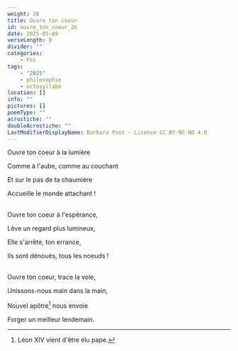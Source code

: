 ```yaml
---
weight: 28
title: Ouvre ton coeur
id: ouvre_ton_coeur_26
date: 2025-05-09
verseLength: 8
divider: ""
categories:
    - Foi
tags:
    - "2025"
    - philosophie
    - octosyllabe
location: []
info: ""
pictures: []
poemType: ""
acrostiche: ""
doubleAcrostiche: ""
LastModifierDisplayName: Barbara Post - Licence CC BY-NC-ND 4.0
---
```

Ouvre ton coeur à la lumière

Comme à l'aube, comme au couchant

Et sur le pas de ta chaumière

Accueille le monde attachant !

 \
Ouvre ton coeur à l'espérance,

Lève un regard plus lumineux,

Elle s'arrête, ton errance,

Ils sont dénoués, tous les noeuds !

 \
Ouvre ton coeur, trace la voie,

Unissons-nous main dans la main,

Nouvel apôtre[^1] nous envoie

Forger un meilleur lendemain.

[^1]: Léon XIV vient d'être élu pape.

